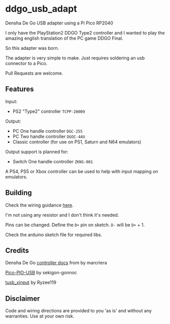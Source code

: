 # ddgo_usb_adapt
Densha De Go USB adapter using a Pi Pico RP2040

I only have the PlayStation2 DDGO Type2 controller and I wanted to play the amazing english translation of the PC game DDGO Final.

So this adapter was born.

The adapter is very simple to make.
Just requires soldering an usb connector to a Pico.

Pull Requests are welcome.

## Features

Input:
- PS2 "Type2" controller `TCPP-20009`

Output:
- PC One handle controller `DGC-255`
- PC Two handle controller `DGOC-44U`
- Classic controller (for use on PS1, Saturn and N64 emulators)

Output support is planned for:
- Switch One handle controller `ZKNS-001`

A PS4, PS5 or Xbox controller can be used to help with input mapping on emulators.

## Building
Check the wiring guidance [here](https://github.com/sekigon-gonnoc/Pico-PIO-USB/discussions/7).

I'm not using any resistor and I don't think it's needed.

Pins can be changed.
Define the `D+` pin on sketch. `D-` will be `D+` + 1.

Check the arduino sketch file for required libs.

## Credits
Densha De Go [controller docs](https://marcriera.github.io/ddgo-controller-docs) from by marcriera

[Pico-PIO-USB](https://github.com/sekigon-gonnoc/Pico-PIO-USB) by sekigon-gonnoc

[tusb_xinput](https://github.com/Ryzee119/tusb_xinput) by Ryzee119

## Disclaimer

Code and wiring directions are provided to you 'as is' and without any warranties. Use at your own risk.